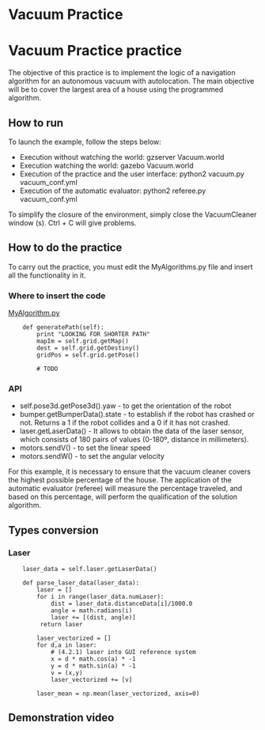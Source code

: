 # Vacuum Practice

# Vacuum Practice practice

The objective of this practice is to implement the logic of a navigation algorithm for an autonomous vacuum with autolocation. The main objective will be to cover the largest area of ​​a house using the programmed algorithm.

## How to run
To launch the example, follow the steps below:
* Execution without watching the world: gzserver Vacuum.world
* Execution watching the world: gazebo Vacuum.world
* Execution of the practice and the user interface: python2 vacuum.py vacuum_conf.yml
* Execution of the automatic evaluator: python2 referee.py vacuum_conf.yml

To simplify the closure of the environment, simply close the VacuumCleaner window (s). Ctrl + C will give problems.


## How to do the practice
To carry out the practice, you must edit the MyAlgorithms.py file and insert all the functionality in it.

### Where to insert the code
[MyAlgorithm.py](MyAlgorithm.py#L74)
```
    def generatePath(self):
        print "LOOKING FOR SHORTER PATH"
        mapIm = self.grid.getMap()      
        dest = self.grid.getDestiny()   
        gridPos = self.grid.getPose()

        # TODO
```

### API
* self.pose3d.getPose3d().yaw - to get the orientation of the robot
* bumper.getBumperData().state - to establish if the robot has crashed or not. Returns a 1 if the robot collides and a 0 if it has not crashed.
* laser.getLaserData() - It allows to obtain the data of the laser sensor, which consists of 180 pairs of values ​​(0-180º, distance in millimeters).
* motors.sendV() - to set the linear speed
* motors.sendW() - to set the angular velocity

For this example, it is necessary to ensure that the vacuum cleaner covers the highest possible percentage of the house. The application of the automatic evaluator (referee) will measure the percentage traveled, and based on this percentage, will perform the qualification of the solution algorithm.

## Types conversion
### Laser
```
    laser_data = self.laser.getLaserData()

    def parse_laser_data(laser_data):
        laser = []
        for i in range(laser_data.numLaser):
            dist = laser_data.distanceData[i]/1000.0
            angle = math.radians(i)
            laser += [(dist, angle)]
         return laser
```

```
        laser_vectorized = []
        for d,a in laser:
            # (4.2.1) laser into GUI reference system
            x = d * math.cos(a) * -1
            y = d * math.sin(a) * -1
            v = (x,y)
            laser_vectorized += [v]

        laser_mean = np.mean(laser_vectorized, axis=0)
```

## Demonstration video
